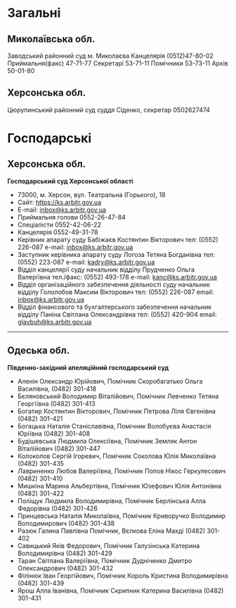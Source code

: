 <!-- TITLE: Контакти судів -->
<!-- SUBTITLE: Єдиний Контакт-центр судової влади України 0-800-501-492 -->

# Загальні
## Миколаївська обл.
Заводський районний суд м. Миколаєва
Канцелярія (0512)47-80-02 Приймальня(факс) 47-71-77 Секретарі 53-71-11 Помічники 53-73-11 Архів 50-01-80

## Херсонська обл.
Цюрупинський районний суд
суддя Сіденко, секретар 0502627474
# Господарські
## Херсонська обл.
**Господарський суд Херсонської області** 
- 73000, м. Херсон, вул. Театральна (Горького), 18
- Сайт: https://ks.arbitr.gov.ua 
- E-mail: inbox@ks.arbitr.gov.ua 
- Приймальня голови 0552-26-47-84 
- Спеціалісти 0552-42-06-22
- Канцелярія 0552-49-31-78
- Керівник апарату суду Бабіжаєв Костянтин Вікторович тел: (0552) 226-087 e-mail: inbox@ks.arbitr.gov.ua
- Заступник керівника апарату суду Логоза Тетяна Богданівна тел: (0552) 223-087 e-mail: kadry@ks.arbitr.gov.ua
- Відділ канцелярії суду начальник відділу Прудченко Ольга Валеріївна тел./факс: (0552) 493-178 e-mail: kanc@ks.arbitr.gov.ua
- Відділ організаційного забезпечення діяльності суду начальник відділу Гололобов Максим Вікторович тел: (0552) 226-087 email: inbox@ks.arbitr.gov.ua
- Відділ фінансового та бухгалтерського забезпечення начальник відділу Паніна Світлана Олександрівна тел: (0552) 420-904 email: glavbuh@ks.arbitr.gov.ua
***
## Одеська обл.
**Південно-західний апеляційний господарський суд** 
- Аленін Олександр Юрійович, Помічник Скоробагатько Ольга Василівна, (0482) 301-418
- Бєляновський Володимир Віталійович, Помічник Левченко Тетяна Георгіївна  (0482) 301-413
- Богатир Костянтин Вікторович, Помічник Петрова Ліля Євгенівна  (0482) 301-421
- Богацька Наталія Станіславівна, Помічник Волобуєва Анастасія Юріївна  (0482) 301-408
- Будішевська Людмила Олексіївна, Помічник Земляк Антон Віталійович  (0482) 301-447
- Колоколов Сергій Ігоревич, Помічник Соколова Юлія Миколаївна  (0482) 301-435
- Лавриненко Любов Валеріївна, Помічник Попов Нікос Геркулесович  (0482) 301-410
- Мишкіна Марина Альбертівна, Помічник Юзефович Юлія Антонівна  (0482) 301-422
- Поліщук Людмила Володимирівна, Помічник Берлінська Алла Федорівна  (0482) 301-426
- Принцевська Наталія Миколаївна, Помічник Криворучко Володимир Володимирович  (0482) 301-438
- Разюк Галина Павлівна Помічник, Вєлкова Еліна Махді  (0482) 301-402
- Савицький Яків Федорович, Помічник Галузінська Катерина Володимирівна  (0482) 301-429
- Таран Світлана Валеріївна, Помічник Дудніченко Дмитро Олександрович  (0482) 301-432
- Філінюк Іван Георгійович, Помічник Король Кристина Володимирівна  (0482) 301-439
- Ярош Алла Іванівна, Помічник Скрипник Катерина Василівна  (0482) 301-431

